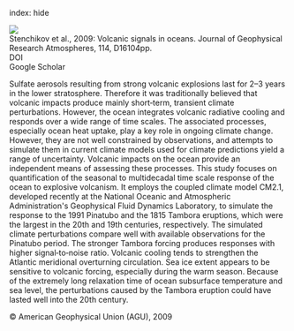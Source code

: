 index: hide

<div class="Citation">
    <div class="Citation-thumb CitationThumb-linked"  data-href="https://doi.org/10.1029/2008jd011673">
      <img src="https://static.claimspace.cloud/climate-study-static/refs/thumbs/10/Stenchikov_et_al_2009-thumb.png" />
    </div>

  <div class="Citation-body">
    <div class="Citation-text">Stenchikov et al., 2009: Volcanic signals in oceans. <span class="Article-journal">Journal of Geophysical Research Atmospheres, </span><span class="Article-volume">114, </span>D16104pp.</div>
    <div class="Citation-links">
      <div class="CitationLink" data-href="https://doi.org/10.1029/2008jd011673">
        <div class="CitationLink-icon CitationLink-Doi"></div>
        <div class="CitationLink-text">DOI</div>
      </div>
      <div class="CitationLink" data-href="https://scholar.google.com/scholar?q=10.1029/2008jd011673">
        <div class="CitationLink-icon CitationLink-Scholar"></div>
        <div class="CitationLink-text">Google Scholar</div>
      </div>
    </div>
  </div>
</div>

Sulfate aerosols resulting from strong volcanic explosions last for 2–3 years in the lower stratosphere. Therefore it was traditionally believed that volcanic impacts produce mainly short‐term, transient climate perturbations. However, the ocean integrates volcanic radiative cooling and responds over a wide range of time scales. The associated processes, especially ocean heat uptake, play a key role in ongoing climate change. However, they are not well constrained by observations, and attempts to simulate them in current climate models used for climate predictions yield a range of uncertainty. Volcanic impacts on the ocean provide an independent means of assessing these processes. This study focuses on quantification of the seasonal to multidecadal time scale response of the ocean to explosive volcanism. It employs the coupled climate model CM2.1, developed recently at the National Oceanic and Atmospheric Administration's Geophysical Fluid Dynamics Laboratory, to simulate the response to the 1991 Pinatubo and the 1815 Tambora eruptions, which were the largest in the 20th and 19th centuries, respectively. The simulated climate perturbations compare well with available observations for the Pinatubo period. The stronger Tambora forcing produces responses with higher signal‐to‐noise ratio. Volcanic cooling tends to strengthen the Atlantic meridional overturning circulation. Sea ice extent appears to be sensitive to volcanic forcing, especially during the warm season. Because of the extremely long relaxation time of ocean subsurface temperature and sea level, the perturbations caused by the Tambora eruption could have lasted well into the 20th century.

<div class="Citation-copy">
&copy; American Geophysical Union (AGU), 2009
</div>